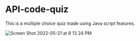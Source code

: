 # API-code-quiz

This is a multiple choice quiz made using Java script features. 

![Screen Shot 2022-05-21 at 8 13 24 PM](https://user-images.githubusercontent.com/103548864/169676748-295a6a7c-c23a-441d-b0a6-414f6692fddf.png)


